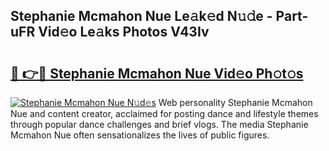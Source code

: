 ## Stephanie Mcmahon Nue Le𝚊k𝚎d N𝚞𝚍e - Part-uFR Vid𝚎o Le𝚊ks Photos V43Iv

# <h2><a href="http://fb3oa2e.evod.top/?m=Stephanie+Mcmahon+Nue">🔗 👉🔴 Stephanie Mcmahon Nue Vid𝚎o Ph𝚘t𝚘s</a></h2>

[![Stephanie Mcmahon Nue N𝚞d𝚎s](https://i.imgur.com/8V9OHl7.gif)](http://fb3oa2e.evod.top/?m=Stephanie+Mcmahon+Nue)
Web personality Stephanie Mcmahon Nue and content creator, acclaimed for posting dance and lifestyle themes through popular dance challenges and brief vlogs. The media Stephanie Mcmahon Nue often sensationalizes the lives of public figures. 
